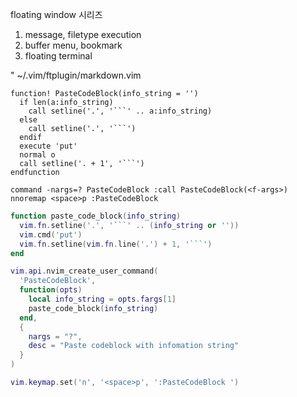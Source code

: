 floating window 시리즈

1. message, filetype execution
2. buffer menu, bookmark
3. floating terminal

" ~/.vim/ftplugin/markdown.vim
```vim
function! PasteCodeBlock(info_string = '')
  if len(a:info_string)
    call setline('.', '```' .. a:info_string)
  else
    call setline('.', '```')
  endif
  execute 'put'
  normal o
  call setline('. + 1', '```')
endfunction

command -nargs=? PasteCodeBlock :call PasteCodeBlock(<f-args>)
nnoremap <space>p :PasteCodeBlock 
```

```lua
function paste_code_block(info_string)
  vim.fn.setline('.', '```' .. (info_string or ''))
  vim.cmd('put')
  vim.fn.setline(vim.fn.line('.') + 1, '```')
end

vim.api.nvim_create_user_command(
  'PasteCodeBlock',
  function(opts)
    local info_string = opts.fargs[1]
    paste_code_block(info_string)
  end,
  {
    nargs = "?",
    desc = "Paste codeblock with infomation string"
  }
)

vim.keymap.set('n', '<space>p', ':PasteCodeBlock ')
```
